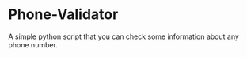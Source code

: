 # Phone-Validator
A simple python script that you can check some information about any phone number.
